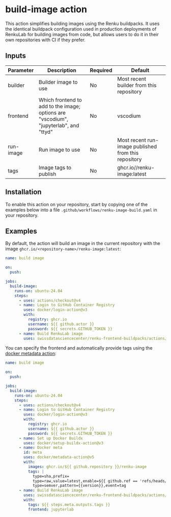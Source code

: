 # build-image action

This action simplifies building images using the Renku buildpacks. It uses the identical buildpack configuration used in
production deployments of RenkuLab for building images from code, but allows users to do it in their own repositories
with CI if they prefer.

## Inputs

| Parameter | Description | Required | Default |
|-----------|-------------|----------|---------|
| builder | Builder image to use | No | Most recent builder from this repository |
| frontend | Which frontend to add to the image; options are "vscodium", "jupyterlab", and "ttyd" | No | vscodium |
| run-image | Run image to use | No | Most recent run-image published from this repository |
| tags | Image tags to publish | No | ghcr.io/<repository-name>/renku-image:latest |


## Installation

To enable this action on your repository, start by copying one of the examples below into a file `.github/workflows/renku-image-build.yaml` in
your repository.

## Examples

By default, the action will build an image in the current repository with the image `ghcr.io/<repository-name>/renku-image:latest`:

```yaml
name: build image

on:
  push:

jobs:
  build-image:
    runs-on: ubuntu-24.04
    steps:
      - uses: actions/checkout@v4
      - name: Login to GitHub Container Registry
        uses: docker/login-action@v3
        with:
          registry: ghcr.io
          username: ${{ github.actor }}
          password: ${{ secrets.GITHUB_TOKEN }}
      - name: Build RenkuLab image
        uses: swissdatasciencecenter/renku-frontend-buildpacks/actions/build-image
```

You can specify the frontend and automatically provide tags using the [docker metadata action](https://github.com/docker/metadata-action):

```yaml
name: build image

on:
  push:

jobs:
  build-image:
    runs-on: ubuntu-24.04
    steps:
      - uses: actions/checkout@v4
      - name: Login to GitHub Container Registry
        uses: docker/login-action@v3
        with:
          registry: ghcr.io
          username: ${{ github.actor }}
          password: ${{ secrets.GITHUB_TOKEN }}
      - name: Set up Docker Buildx
        uses: docker/setup-buildx-action@v3
      - name: Docker meta
        id: meta
        uses: docker/metadata-action@v5
        with:
          images: ghcr.io/${{ github.repository }}/renku-image
          tags: |
            type=sha,prefix=
            type=raw,value=latest,enable=${{ github.ref == 'refs/heads/master' }}
            type=semver,pattern={{version}},event=tag
      - name: Build RenkuLab image
        uses: swissdatasciencecenter/renku-frontend-buildpacks/actions/build-image
        with:
          tags: ${{ steps.meta.outputs.tags }}
          frontend: jupyterlab
```

